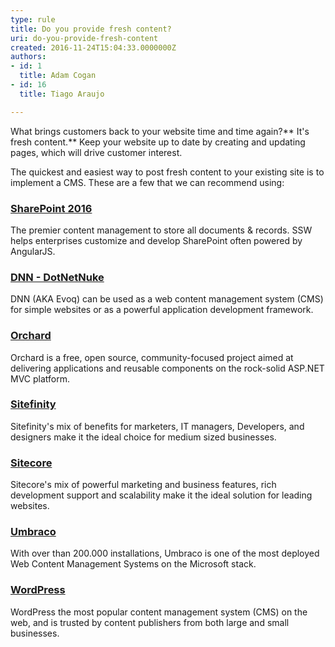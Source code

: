 ```yaml
---
type: rule
title: Do you provide fresh content?
uri: do-you-provide-fresh-content
created: 2016-11-24T15:04:33.0000000Z
authors:
- id: 1
  title: Adam Cogan
- id: 16
  title: Tiago Araujo

---
```


What brings customers back to your website time and time again?** It's fresh content.** Keep your website up to date by creating and updating pages, which will drive customer interest. 
 
The quickest and easiest way to post fresh content to your existing site is to implement a CMS. These are a few that we can recommend using:

### [SharePoint 2016](https&#58;//www.ssw.com.au/ssw/Consulting/SharePoint.aspx) 


The premier content management to store all documents & records. SSW helps enterprises customize and develop SharePoint often powered by AngularJS.

### [DNN - DotNetNuke](https&#58;//www.ssw.com.au/ssw/Consulting/DNN-DotNetNuke.aspx)

DNN (AKA Evoq) can be used as a web content management system (CMS) for simple websites or as a powerful application development framework.

### [Orchard](https&#58;//www.ssw.com.au/ssw/Consulting/Orchard.aspx)

Orchard is a free, open source, community-focused project aimed at delivering applications and reusable components on the rock-solid ASP.NET MVC platform.

### [Sitefinity](https&#58;//www.ssw.com.au/ssw/Consulting/Sitefinity.aspx)

Sitefinity's mix of benefits for marketers, IT managers, Developers, and designers make it the ideal choice for medium sized businesses.

### [Sitecore](https&#58;//www.ssw.com.au/ssw/Consulting/Sitecore.aspx) 


Sitecore's mix of powerful marketing and business features, rich development support and scalability make it the ideal solution for leading websites.

### [Umbraco](https&#58;//www.ssw.com.au/ssw/Consulting/Umbraco.aspx)

With over than 200.000 installations, Umbraco is one of the most deployed Web Content Management Systems on the Microsoft stack.

### [WordPress](https&#58;//www.ssw.com.au/ssw/Consulting/WordPress.aspx)


WordPress the most popular content management system (CMS) on the web, and is trusted by content publishers from both large and small businesses.
